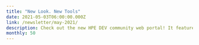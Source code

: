 ```yaml
---
title: "New Look. New Tools"
date: 2021-05-03T06:00:00.000Z
link: /newsletter/may-2021/
description: Check out the new HPE DEV community web portal! It features a fresh look and feel, and has all the resources you need to design and build software experiences that harness the most value from your data.
monthly: 50
---
```

            